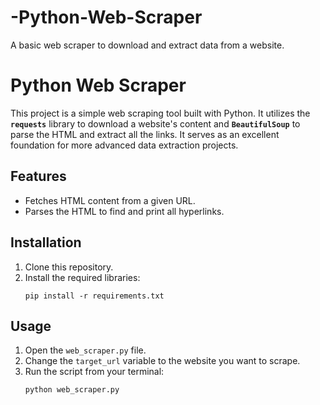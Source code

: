 # -Python-Web-Scraper
A basic web scraper to download and extract data from a website.
# Python Web Scraper

This project is a simple web scraping tool built with Python. It utilizes the **`requests`** library to download a website's content and **`BeautifulSoup`** to parse the HTML and extract all the links. It serves as an excellent foundation for more advanced data extraction projects.

## Features
- Fetches HTML content from a given URL.
- Parses the HTML to find and print all hyperlinks.

## Installation
1. Clone this repository.
2. Install the required libraries:
   ```
   pip install -r requirements.txt
   ```

## Usage
1. Open the `web_scraper.py` file.
2. Change the `target_url` variable to the website you want to scrape.
3. Run the script from your terminal:
   ```
   python web_scraper.py
   ```
